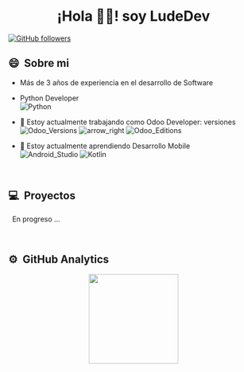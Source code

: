# <div align="center"> ¡Hola 👋🏻! soy LudeDev </div>

[![GitHub followers](https://img.shields.io/github/followers/ludedev?style=for-the-badge&logo=github)](https://github.com/LudeDev)

## 😄 &nbsp;Sobre mi

- Más de 3 años de experiencia en el desarrollo de Software

- Python Developer\
  ![Python](https://img.shields.io/badge/Python-FFD43B?style=for-the-badge&logo=python&logoColor=blue)

- 🔭 Estoy actualmente trabajando como Odoo Developer: versiones\
  ![Odoo_Versions](https://img.shields.io/badge/Odoo-12,_13,_14-blueviolet?style=for-the-badge)
  ![arrow_right](https://img.shields.io/badge/>>-blue?style=for-the-badge)
  ![Odoo_Editions](https://img.shields.io/badge/Community,_Enterprise-blueviolet?style=for-the-badge)

- 🌱 Estoy actualmente aprendiendo Desarrollo Mobile\
  ![Android_Studio](https://img.shields.io/badge/Android_Studio-3DDC84?style=for-the-badge&logo=android-studio&logoColor=white)
  ![Kotlin](https://img.shields.io/badge/Kotlin-0095D5?&style=for-the-badge&logo=kotlin&logoColor=white)

&nbsp;

## 💻 &nbsp;Proyectos

&nbsp; En progreso ...

&nbsp;

## ⚙️ &nbsp;GitHub Analytics

<p align="center">
<a href="https://github.com/LudeDev">
<img height="180em" src="https://github-readme-stats-eight-theta.vercel.app/api?username=LudeDev&shuw_icons=true&theme=algolia&include_all_commits=true&count_private=true"/>

<!-- <img height="180em" src="https://github-readme-stats-eight-theta.vercel.app/api/top-langs/?username=LudeDev&layout=compact&langs_count=8&theme=algolia"/> -->
</p>
